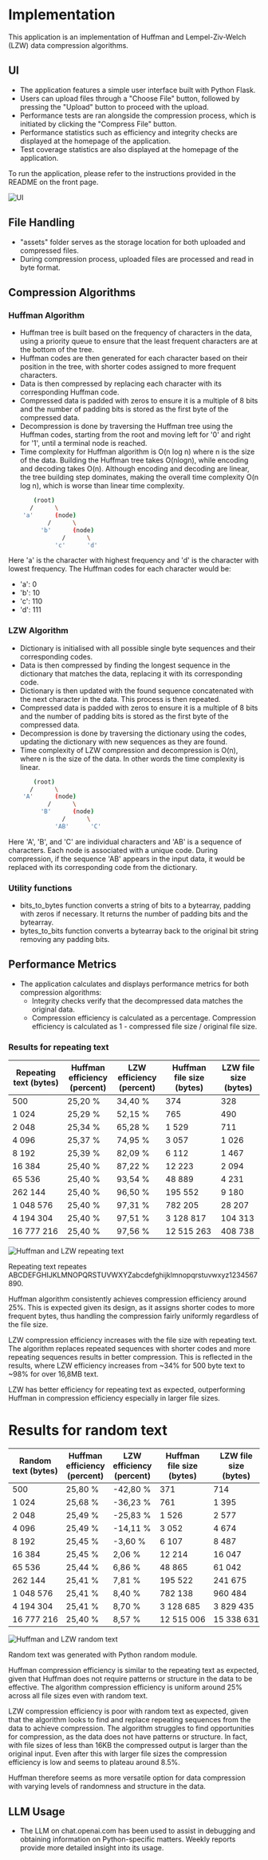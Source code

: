 # Implementation
This application is an implementation of Huffman and Lempel-Ziv-Welch (LZW) data compression algorithms.

## UI
- The application features a simple user interface built with Python Flask.
- Users can upload  files through a "Choose File" button, followed by pressing the "Upload" button to proceed with the upload.
- Performance tests are ran alongside the compression process, which is initiated by clicking the "Compress File" button.
- Performance statistics such as efficiency and integrity checks are displayed at the homepage of the application.
- Test coverage statistics are also displayed at the homepage of the application.

To run the application, please refer to the instructions provided in the README on the front page.

![UI](graph/UI.png)

## File Handling
- "assets" folder serves as the storage location for both uploaded and compressed files.
- During compression process, uploaded files are processed and read in byte format.

## Compression Algorithms

### Huffman Algorithm

- Huffman tree is built based on the frequency of characters in the data, using a priority queue to ensure that the least frequent characters are at the bottom of the tree.
- Huffman codes are then generated for each character based on their position in the tree, with shorter codes assigned to more frequent characters.
- Data is then compressed by replacing each character with its corresponding Huffman code.
- Compressed data is padded with zeros to ensure it is a multiple of 8 bits and the number of padding bits is stored as the first byte of the compressed data.
- Decompression is done by traversing the Huffman tree using the Huffman codes, starting from the root and moving left for '0' and right for '1', until a terminal node is reached.
- Time complexity for Huffman algorithm is O(n log n) where n is the size of the data. Building the Huffman tree takes O(nlogn), while encoding and decoding takes O(n). Although encoding and decoding are linear, the tree building step dominates, making the overall time complexity O(n log n), which is worse than linear time complexity.

```bash
       (root)
      /      \
    'a'      (node)
           /      \
         'b'      (node)
               /      \
             'c'      'd'
```
Here 'a' is the character with highest frequency and 'd' is the character with lowest frequency. The Huffman codes for each character would be:
- 'a': 0
- 'b': 10
- 'c': 110
- 'd': 111

### LZW Algorithm

- Dictionary is initialised with all possible single byte sequences and their corresponding codes.
- Data is then compressed by finding the longest sequence in the dictionary that matches the data, replacing it with its corresponding code.
- Dictionary is then updated with the found sequence concatenated with the next character in the data. This process is then repeated.
- Compressed data is padded with zeros to ensure it is a multiple of 8 bits and the number of padding bits is stored as the first byte of the compressed data.
- Decompression is done by traversing the dictionary using the codes, updating the dictionary with new sequences as they are found.
- Time complexity of LZW compression and decompression is O(n), where n is the size of the data. In other words the time complexity is linear.

```bash
       (root)
      /      \
    'A'      (node)
           /      \
         'B'      (node)
               /      \
             'AB'      'C'
```

Here 'A', 'B', and 'C' are individual characters and 'AB' is a sequence of characters. Each node is associated with a unique code. During compression, if the sequence 'AB' appears in the input data, it would be replaced with its corresponding code from the dictionary.

### Utility functions
- bits_to_bytes function converts a string of bits to a bytearray, padding with zeros if necessary. It returns the number of padding bits and the bytearray.
- bytes_to_bits function converts a bytearray back to the original bit string removing any padding bits.

## Performance Metrics

- The application calculates and displays performance metrics for both compression algorithms:
  - Integrity checks verify that the decompressed data matches the original data.
  - Compression efficiency is calculated as a percentage. Compression efficiency is calculated as 1 - compressed file size / original file size.

### Results for repeating text

| Repeating text (bytes) | Huffman efficiency (percent) | LZW efficiency (percent) | Huffman file size (bytes) | LZW file size  (bytes) |
|---|---|---|---|---|
| 500 | 25,20 % | 34,40 % | 374 | 328 |
| 1 024 | 25,29 % | 52,15 % | 765 | 490 |
| 2 048 | 25,34 % | 65,28 % | 1 529 | 711 |
| 4 096 | 25,37 % | 74,95 % | 3 057 | 1 026 |
| 8 192 | 25,39 % | 82,09 % | 6 112 | 1 467 |
| 16 384 | 25,40 % | 87,22 % | 12 223 | 2 094 |
| 65 536 | 25,40 % | 93,54 % | 48 889 | 4 231 |
| 262 144 | 25,40 % | 96,50 % | 195 552 | 9 180 |
| 1 048 576 | 25,40 % | 97,31 % | 782 205 | 28 207 |
| 4 194 304 | 25,40 % | 97,51 % | 3 128 817 | 104 313 |
| 16 777 216 | 25,40 % | 97,56 % | 12 515 263 | 408 738 |

![Huffman and LZW repeating text](graph/repeating.png)

Repeating text repeates ABCDEFGHIJKLMNOPQRSTUVWXYZabcdefghijklmnopqrstuvwxyz1234567890. 

Huffman algorithm consistently achieves compression efficiency around 25%. This is expected given its design, as it assigns shorter codes to more frequent bytes, thus handling the compression fairly uniformly regardless of the file size.

LZW compression efficiency increases with the file size with repeating text. The algorithm replaces repeated sequences with shorter codes and more repeating sequences results in better compression. This is reflected in the results, where LZW efficiency increases from ~34% for 500 byte text to ~98% for over 16,8MB text.

LZW has better efficiency for repeating text as expected, outperforming Huffman in compression efficiency especially in larger file sizes.

# Results for random text

| Random text (bytes) | Huffman efficiency (percent) | LZW efficiency (percent) | Huffman file size (bytes) | LZW file size  (bytes) |
|---|---|---|---|---|
| 500 | 25,80 % | -42,80 % | 371 | 714 |
| 1 024 | 25,68 % | -36,23 % | 761 | 1 395 |
| 2 048 | 25,49 % | -25,83 % | 1 526 | 2 577 |
| 4 096 | 25,49 % | -14,11 % | 3 052 | 4 674 |
| 8 192 | 25,45 % | -3,60 % | 6 107 | 8 487 |
| 16 384 | 25,45 % | 2,06 % | 12 214 | 16 047 |
| 65 536 | 25,44 % | 6,86 % | 48 865 | 61 042 |
| 262 144 | 25,41 % | 7,81 % | 195 522 | 241 675 |
| 1 048 576 | 25,41 % | 8,40 % | 782 138 | 960 484 |
| 4 194 304 | 25,41 % | 8,70 % | 3 128 685 | 3 829 435 |
| 16 777 216 | 25,40 % | 8,57 % | 12 515 006 | 15 338 631 |

![Huffman and LZW random text](graph/random.png)

Random text was generated with Python random module. 

Huffman compression efficiency is similar to the repeating text as expected, given that Huffman does not require patterns or structure in the data to be effective. The algorithm compression efficiency is uniform around 25% across all file sizes even with random text.

LZW compression efficiency is poor with random text as expected, given that the algorithm looks to find and replace repeating sequences from the data to achieve compression. The algorithm struggles to find opportunities for compression, as the data does not have patterns or structure. In fact, with file sizes of less than 16KB the compressed output is larger than the original input. Even after this with larger file sizes the compression efficiency is low and seems to plateau around 8.5%.

Huffman therefore seems as more versatile option for data compression with varying levels of randomness and structure in the data.

## LLM Usage

- The LLM on chat.openai.com has been used to assist in debugging and obtaining information on Python-specific matters. Weekly reports provide more detailed insight into its usage.
